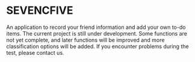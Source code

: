 # SEVENCFIVE
An application to record your friend information and add your own to-do items. The current project is still under development. Some functions are not yet complete, and later functions will be improved and more classification options will be added. If you encounter problems during the test, please contact us.
